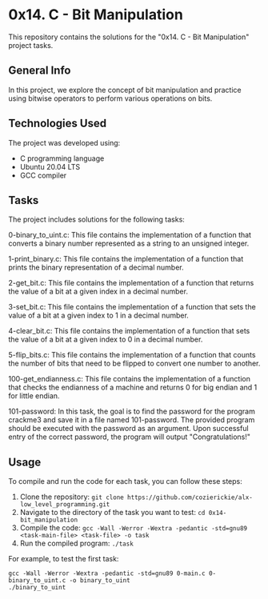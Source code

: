 # 0x14. C - Bit Manipulation

This repository contains the solutions for the "0x14. C - Bit Manipulation" project tasks.

## General Info

In this project, we explore the concept of bit manipulation and practice using bitwise operators to perform various operations on bits.

## Technologies Used

The project was developed using:

* C programming language
* Ubuntu 20.04 LTS
* GCC compiler

## Tasks

The project includes solutions for the following tasks:

0-binary_to_uint.c: This file contains the implementation of a function that converts a binary number represented as a string to an unsigned integer.

1-print_binary.c: This file contains the implementation of a function that prints the binary representation of a decimal number.

2-get_bit.c: This file contains the implementation of a function that returns the value of a bit at a given index in a decimal number.

3-set_bit.c: This file contains the implementation of a function that sets the value of a bit at a given index to 1 in a decimal number.

4-clear_bit.c: This file contains the implementation of a function that sets the value of a bit at a given index to 0 in a decimal number.

5-flip_bits.c: This file contains the implementation of a function that counts the number of bits that need to be flipped to convert one number to another.

100-get_endianness.c: This file contains the implementation of a function that checks the endianness of a machine and returns 0 for big endian and 1 for little endian.

101-password: In this task, the goal is to find the password for the program crackme3 and save it in a file named 101-password. The provided program should be executed with the password as an argument. Upon successful entry of the correct password, the program will output "Congratulations!"
## Usage

To compile and run the code for each task, you can follow these steps:

1. Clone the repository: `git clone https://github.com/cozierickie/alx-low_level_programming.git`
2. Navigate to the directory of the task you want to test: `cd 0x14-bit_manipulation`
3. Compile the code: `gcc -Wall -Werror -Wextra -pedantic -std=gnu89 <task-main-file> <task-file> -o task`
4. Run the compiled program: `./task`

For example, to test the first task:

```shell
gcc -Wall -Werror -Wextra -pedantic -std=gnu89 0-main.c 0-binary_to_uint.c -o binary_to_uint
./binary_to_uint

